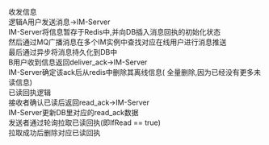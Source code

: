 收发信息 <br/>逻辑A用户发送消息->IM-Server <br/>
IM-Server将信息暂存于Redis中,并向DB插入消息回执的初始化状态 <br/>
然后通过MQ广播消息在多个IM实例中查找对应在线用户进行消息推送<br/>
最后通过异步将消息持久化到DB中 <br/>
B用户收到信息返回deliver_ack->IM-Server <br/>
IM-Server确定该ack后从redis中删除其离线信息(
全量删除,因为已经没有更多未读信息)<br/>
已读回执逻辑<br/>
接收者确认已读后返回read_ack->IM-Server<br/>
IM-Server更新DB里对应的read_ack数据<br/>
发送者通过轮询拉取已读回执(即IfRead == true)<br/>
拉取成功后删除对应已读回执

